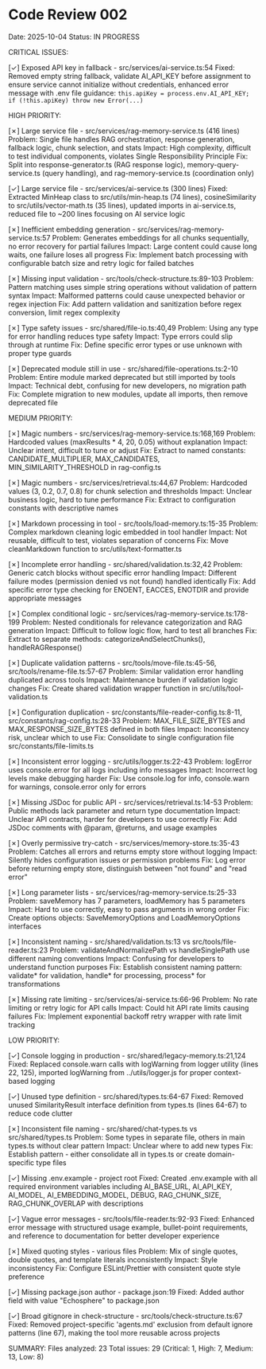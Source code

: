 # Code Review 002

Date: 2025-10-04
Status: IN PROGRESS

CRITICAL ISSUES:

[✓] Exposed API key in fallback - src/services/ai-service.ts:54
  Fixed: Removed empty string fallback, validate AI_API_KEY before assignment to ensure service cannot initialize without credentials, enhanced error message with .env file guidance: `this.apiKey = process.env.AI_API_KEY; if (!this.apiKey) throw new Error(...)`

HIGH PRIORITY:

[✗] Large service file - src/services/rag-memory-service.ts (416 lines)
  Problem: Single file handles RAG orchestration, response generation, fallback logic, chunk selection, and stats
  Impact: High complexity, difficult to test individual components, violates Single Responsibility Principle
  Fix: Split into response-generator.ts (RAG response logic), memory-query-service.ts (query handling), and rag-memory-service.ts (coordination only)

[✓] Large service file - src/services/ai-service.ts (300 lines)
  Fixed: Extracted MinHeap class to src/utils/min-heap.ts (74 lines), cosineSimilarity to src/utils/vector-math.ts (35 lines), updated imports in ai-service.ts, reduced file to ~200 lines focusing on AI service logic

[✗] Inefficient embedding generation - src/services/rag-memory-service.ts:57
  Problem: Generates embeddings for all chunks sequentially, no error recovery for partial failures
  Impact: Large content could cause long waits, one failure loses all progress
  Fix: Implement batch processing with configurable batch size and retry logic for failed batches

[✗] Missing input validation - src/tools/check-structure.ts:89-103
  Problem: Pattern matching uses simple string operations without validation of pattern syntax
  Impact: Malformed patterns could cause unexpected behavior or regex injection
  Fix: Add pattern validation and sanitization before regex conversion, limit regex complexity

[✗] Type safety issues - src/shared/file-io.ts:40,49
  Problem: Using any type for error handling reduces type safety
  Impact: Type errors could slip through at runtime
  Fix: Define specific error types or use unknown with proper type guards

[✗] Deprecated module still in use - src/shared/file-operations.ts:2-10
  Problem: Entire module marked deprecated but still imported by tools
  Impact: Technical debt, confusing for new developers, no migration path
  Fix: Complete migration to new modules, update all imports, then remove deprecated file

MEDIUM PRIORITY:

[✗] Magic numbers - src/services/rag-memory-service.ts:168,169
  Problem: Hardcoded values (maxResults * 4, 20, 0.05) without explanation
  Impact: Unclear intent, difficult to tune or adjust
  Fix: Extract to named constants: CANDIDATE_MULTIPLIER, MAX_CANDIDATES, MIN_SIMILARITY_THRESHOLD in rag-config.ts

[✗] Magic numbers - src/services/retrieval.ts:44,67
  Problem: Hardcoded values (3, 0.2, 0.7, 0.8) for chunk selection and thresholds
  Impact: Unclear business logic, hard to tune performance
  Fix: Extract to configuration constants with descriptive names

[✗] Markdown processing in tool - src/tools/load-memory.ts:15-35
  Problem: Complex markdown cleaning logic embedded in tool handler
  Impact: Not reusable, difficult to test, violates separation of concerns
  Fix: Move cleanMarkdown function to src/utils/text-formatter.ts

[✗] Incomplete error handling - src/shared/validation.ts:32,42
  Problem: Generic catch blocks without specific error handling
  Impact: Different failure modes (permission denied vs not found) handled identically
  Fix: Add specific error type checking for ENOENT, EACCES, ENOTDIR and provide appropriate messages

[✗] Complex conditional logic - src/services/rag-memory-service.ts:178-199
  Problem: Nested conditionals for relevance categorization and RAG generation
  Impact: Difficult to follow logic flow, hard to test all branches
  Fix: Extract to separate methods: categorizeAndSelectChunks(), handleRAGResponse()

[✗] Duplicate validation patterns - src/tools/move-file.ts:45-56, src/tools/rename-file.ts:57-67
  Problem: Similar validation error handling duplicated across tools
  Impact: Maintenance burden if validation logic changes
  Fix: Create shared validation wrapper function in src/utils/tool-validation.ts

[✗] Configuration duplication - src/constants/file-reader-config.ts:8-11, src/constants/rag-config.ts:28-33
  Problem: MAX_FILE_SIZE_BYTES and MAX_RESPONSE_SIZE_BYTES defined in both files
  Impact: Inconsistency risk, unclear which to use
  Fix: Consolidate to single configuration file src/constants/file-limits.ts

[✗] Inconsistent error logging - src/utils/logger.ts:22-43
  Problem: logError uses console.error for all logs including info messages
  Impact: Incorrect log levels make debugging harder
  Fix: Use console.log for info, console.warn for warnings, console.error only for errors

[✗] Missing JSDoc for public API - src/services/retrieval.ts:14-53
  Problem: Public methods lack parameter and return type documentation
  Impact: Unclear API contracts, harder for developers to use correctly
  Fix: Add JSDoc comments with @param, @returns, and usage examples

[✗] Overly permissive try-catch - src/services/memory-store.ts:35-43
  Problem: Catches all errors and returns empty store without logging
  Impact: Silently hides configuration issues or permission problems
  Fix: Log error before returning empty store, distinguish between "not found" and "read error"

[✗] Long parameter lists - src/services/rag-memory-service.ts:25-33
  Problem: saveMemory has 7 parameters, loadMemory has 5 parameters
  Impact: Hard to use correctly, easy to pass arguments in wrong order
  Fix: Create options objects: SaveMemoryOptions and LoadMemoryOptions interfaces

[✗] Inconsistent naming - src/shared/validation.ts:13 vs src/tools/file-reader.ts:23
  Problem: validateAndNormalizePath vs handleSinglePath use different naming conventions
  Impact: Confusing for developers to understand function purposes
  Fix: Establish consistent naming pattern: validate* for validation, handle* for processing, process* for transformations

[✗] Missing rate limiting - src/services/ai-service.ts:66-96
  Problem: No rate limiting or retry logic for API calls
  Impact: Could hit API rate limits causing failures
  Fix: Implement exponential backoff retry wrapper with rate limit tracking

LOW PRIORITY:

[✓] Console logging in production - src/shared/legacy-memory.ts:21,124
  Fixed: Replaced console.warn calls with logWarning from logger utility (lines 22, 125), imported logWarning from ../utils/logger.js for proper context-based logging

[✓] Unused type definition - src/shared/types.ts:64-67
  Fixed: Removed unused SimilarityResult interface definition from types.ts (lines 64-67) to reduce code clutter

[✗] Inconsistent file naming - src/shared/chat-types.ts vs src/shared/types.ts
  Problem: Some types in separate file, others in main types.ts without clear pattern
  Impact: Unclear where to add new types
  Fix: Establish pattern - either consolidate all in types.ts or create domain-specific type files

[✓] Missing .env.example - project root
  Fixed: Created .env.example with all required environment variables including AI_BASE_URL, AI_API_KEY, AI_MODEL, AI_EMBEDDING_MODEL, DEBUG, RAG_CHUNK_SIZE, RAG_CHUNK_OVERLAP with descriptions

[✓] Vague error messages - src/tools/file-reader.ts:92-93
  Fixed: Enhanced error message with structured usage example, bullet-point requirements, and reference to documentation for better developer experience

[✗] Mixed quoting styles - various files
  Problem: Mix of single quotes, double quotes, and template literals inconsistently
  Impact: Style inconsistency
  Fix: Configure ESLint/Prettier with consistent quote style preference

[✓] Missing package.json author - package.json:19
  Fixed: Added author field with value "Echosphere" to package.json

[✓] Broad gitignore in check-structure - src/tools/check-structure.ts:67
  Fixed: Removed project-specific 'agents.md' exclusion from default ignore patterns (line 67), making the tool more reusable across projects

SUMMARY:
Files analyzed: 23
Total issues: 29 (Critical: 1, High: 7, Medium: 13, Low: 8)


